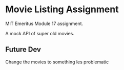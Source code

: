 # Movie Listing Assignment

MIT Emeritus Module 17 assignment.

A mock API of super old movies.

## Future Dev

Change the movies to something les problematic
